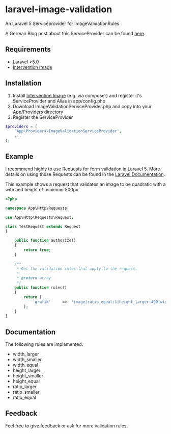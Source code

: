 # laravel-image-validation
An Laravel 5 Serviceprovider for ImageValidationRules

A German Blog post about this ServiceProvider can be found [here](http://luke.nehemedia.de/2015/07/10/laravel-5-image-validation/ ).

## Requirements 
- Laravel >5.0
- [Intervention Image](http://image.intervention.io)

## Installation
1) Install [Intervention Image](http://image.intervention.io) (e.g. via composer) and register it's ServiceProvider and Alias in app/config.php
2) Download ImageValidationServiceProvider.php and copy into your App/Providers directory
3) Register the ServiceProvider
```php
$providers = [
    'App\Providers\ImageValidationServiceProvider',
    ...
];
``` 

## Example
I recommend highly to use Requests for form validation in Laravel 5. More details on using those Requests can be found in the [Laravel Documentation](http://laravel.com/docs/5.0/requests).

This example shows a request that validates an image to be quadratic with a with and height of minimum 500px.
```php
<?php

namespace App\Http\Requests;

use App\Http\Requests\Request;

class TestRequest extends Request
{

    public function authorize()
    {
        return true;
    }

    /**
     * Get the validation rules that apply to the request.
     *
     * @return array
     */
    public function rules()
    {
        return [
            'grafik'     =>  'image|ratio_equal:1|height_larger:499|width_larger:499',
        ];
    }
}
``` 

## Documentation
The following rules are implemented:
- width_larger 
- width_smaller
- width_equal
- height_larger
- height_smaller
- height_equal
- ratio_larger
- ratio_smaller
- ratio_equal

## Feedback
Feel free to give feedback or ask for more validation rules.

